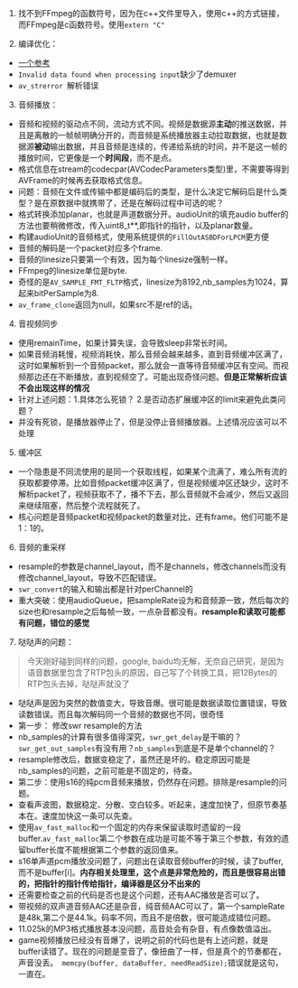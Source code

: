 1. 找不到FFmpeg的函数符号，因为在c++文件里导入，使用c++的方式链接，而FFmpeg是c函数符号。使用`extern "C"`

2. 编译优化：
 * [一个参考](https://gist.github.com/lulalala/7028049)
 * `Invalid data found when processing input`缺少了demuxer
 * `av_strerror `解析错误

3. 音频播放：
 * 音频和视频的驱动点不同，流动方式不同。视频是数据源**主动**的推送数据，并且是离散的一帧帧明确分开的，而音频是系统播放器主动拉取数据，也就是数据源**被动**输出数据，并且音频是连续的，传递给系统的时间，并不是这一帧的播放时间，它更像是一个**时间段**，而不是点。
 * 格式信息在stream的codecpar(AVCodecParameters类型)里，不需要等得到AVFrame的时候再去获取格式信息。
 * 问题：音频在文件或传输中都是编码后的类型，是什么决定它解码后是什么类型？是在原数据中就携带了，还是在解码过程中可选的呢？
 * 格式转换添加planar，也就是声道数据分开。audioUnit的填充audio buffer的方法也要稍微修改，传入uint8_t**,即指针的指针，以及planar数量。
 * 构建audioUnit的音频格式，使用系统提供的`FillOutASBDForLPCM`更方便
 * 音频的解码是一个packet对应多个frame.
 * 音频的linesize只要第一个有效，因为每个linesize强制一样。
 * FFmpeg的linesize单位是byte.
 * 奇怪的是`AV_SAMPLE_FMT_FLTP`格式，linesize为8192,nb_samples为1024，算起来bitPerSample为8.
 * `av_frame_clone`返回为null，如果src不是ref的话。
 

4. 音视频同步
 * 使用remainTime，如果计算失误，会导致sleep非常长时间。
 * 如果音频消耗慢，视频消耗快，那么音频会越来越多，直到音频缓冲区满了，这时如果解析到一个音频packet，那么就会一直等待音频缓冲区有空间。而视频那边还在不断播放，直到视频空了。可能出现奇怪问题。**但是正常解析应该不会出现这样的情况**
 * 针对上述问题：1.具体怎么死锁？ 2.是否动态扩展缓冲区的limit来避免此类问题？
 * 并没有死锁，是播放器停止了，但是没停止音频播放器。上述情况应该可以不处理
 
 
5. 缓冲区
 * 一个隐患是不同流使用的是同一个获取线程，如果某个流满了，难么所有流的获取都要停滞。比如音频packet缓冲区满了，但是视频缓冲区还缺少，这时不解析packet了，视频获取不了，播不下去，那么音频就不会减少，然后又返回来继续阻塞，然后整个流程就死了。
 * 核心问题是音频packet和视频packet的数量对比，还有frame。他们可能不是1：1的。

6. 音频的重采样
 * resample的参数是channel_layout，而不是channels，修改channels而没有修改channel_layout，导致不匹配错误。
 * `swr_convert`的输入和输出都是针对perChannel的
 * 重大突破：使用audioQueue，把sampleRate设为和音频源一致，然后每次的size也和resample之后每帧一致，一点杂音都没有。**resample和读取可能都有问题，错位的感觉**
 
7. 哒哒声的问题：
  >今天刚好碰到同样的问题，google, baidu均无解，无奈自己研究，是因为语音数据里包含了RTP包头的原因，自己写了个转换工具，把12Bytes的RTP包头去掉，哒哒声就没了
  
  * 哒哒声是因为突然的数值变大，导致音爆。很可能是数据读取位置错误，导致读数错误。而且每次解码同一个音频的数据也不同，很奇怪
  * 第一步： 修改swr resample的方法
  * nb_samples的计算有很多值得深究，`swr_get_delay`是干嘛的？`swr_get_out_samples`有没有用？`nb_samples`到底是不是单个channel的？
  * resample修改后，数据变稳定了，虽然还是坏的。稳定原因可能是nb_samples的问题，之前可能是不固定的，待查。
  * 第二步：使用s16的纯pcm音频来播放，仍然存在问题。排除是resample的问题。
  * 查看声波图，数据稳定、分散、空白较多。听起来，速度加快了，但原节奏基本在。速度加快这一条可以先查。
  * 使用`av_fast_malloc`和一个固定的内存来保留读取时遗留的一段buffer.`av_fast_malloc`第二个参数在成功是可能不等于第三个参数，有效的遗留buffer长度不能根据第二个参数的返回值来。
  * s16单声道pcm播放没问题了，问题出在读取音频buffer的时候，读了buffer,而不是buffer[i]。**内存相关处理里，这个点是非常危险的，而且是很容易出错的，把指针的指针传给指针，编译器是区分不出来的**
  * 还需要检查之前的代码是否也是这个问题，还有AAC播放是否可以了。
  * 带视频的双声道音频AAC还是杂音，纯音频AAC可以了，第一个sampleRate是48k,第二个是44.1k。码率不同，而且不是倍数，很可能造成错位问题。
  * 11.025k的MP3格式播放基本没问题，高音处会有杂音，有点像数值溢出。
  * game视频播放已经没有音爆了，说明之前的代码也是有上述问题，就是buffer读错了。现在的问题是变音了，像扭曲了一样，但是真个的节奏都在，声音没丢。` memcpy(buffer, dataBuffer, needReadSize);`错误就是这句，一直在。
